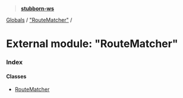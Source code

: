 > **[stubborn-ws](../README.md)**

[Globals](../globals.md) / ["RouteMatcher"](_routematcher_.md) /

# External module: "RouteMatcher"

### Index

#### Classes

* [RouteMatcher](../classes/_routematcher_.routematcher.md)